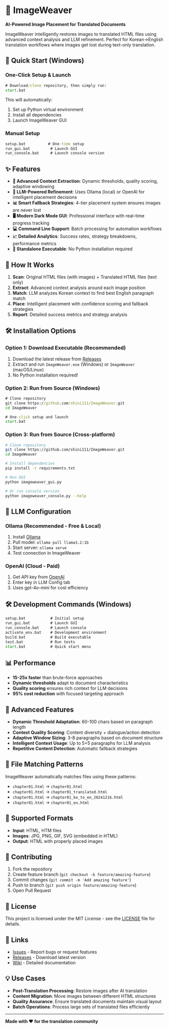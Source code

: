 # 🎯 ImageWeaver

**AI-Powered Image Placement for Translated Documents**

ImageWeaver intelligently restores images to translated HTML files using advanced context analysis and LLM refinement. Perfect for Korean→English translation workflows where images get lost during text-only translation.

## 🚀 Quick Start (Windows)

### One-Click Setup & Launch
```cmd
# Download/clone repository, then simply run:
start.bat
```
This will automatically:
1. Set up Python virtual environment
2. Install all dependencies
3. Launch ImageWeaver GUI

### Manual Setup
```cmd
setup.bat          # One-time setup
run_gui.bat         # Launch GUI
run_console.bat     # Launch console version
```

## ✨ Features

- **🎯 Advanced Context Extraction**: Dynamic thresholds, quality scoring, adaptive windowing
- **🧠 LLM-Powered Refinement**: Uses Ollama (local) or OpenAI for intelligent placement decisions  
- **📊 Smart Fallback Strategies**: 4-tier placement system ensures images are never lost
- **🖥️ Modern Dark Mode GUI**: Professional interface with real-time progress tracking
- **💻 Command Line Support**: Batch processing for automation workflows
- **📈 Detailed Analytics**: Success rates, strategy breakdowns, performance metrics
- **🚀 Standalone Executable**: No Python installation required

## 🎯 How It Works

1. **Scan**: Original HTML files (with images) + Translated HTML files (text only)
2. **Extract**: Advanced context analysis around each image position
3. **Match**: LLM analyzes Korean context to find best English paragraph match
4. **Place**: Intelligent placement with confidence scoring and fallback strategies
5. **Report**: Detailed success metrics and strategy analysis

## 🛠️ Installation Options

### Option 1: Download Executable (Recommended)
1. Download the latest release from [Releases](../../releases)
2. Extract and run `ImageWeaver.exe` (Windows) or `ImageWeaver` (macOS/Linux)
3. No Python installation required!

### Option 2: Run from Source (Windows)
```cmd
# Clone repository
git clone https://github.com/shini111/ImageWeaver.git
cd ImageWeaver

# One-click setup and launch
start.bat
```

### Option 3: Run from Source (Cross-platform)
```bash
# Clone repository
git clone https://github.com/shini111/ImageWeaver.git
cd ImageWeaver

# Install dependencies
pip install -r requirements.txt

# Run GUI
python imageweaver_gui.py

# Or run console version
python imageweaver_console.py --help
```

## 🎯 LLM Configuration

### Ollama (Recommended - Free & Local)
1. Install [Ollama](https://ollama.ai)
2. Pull model: `ollama pull llama3.2:1b`
3. Start server: `ollama serve`
4. Test connection in ImageWeaver

### OpenAI (Cloud - Paid)
1. Get API key from [OpenAI](https://platform.openai.com)
2. Enter key in LLM Config tab
3. Uses gpt-4o-mini for cost efficiency

## 🛠️ Development Commands (Windows)

```cmd
setup.bat           # Initial setup
run_gui.bat         # Launch GUI
run_console.bat     # Launch console
activate_env.bat    # Development environment
build.bat           # Build executable
test.bat            # Run tests
start.bat           # Quick start menu
```

## 📊 Performance

- **15-25x faster** than brute-force approaches
- **Dynamic thresholds** adapt to document characteristics
- **Quality scoring** ensures rich context for LLM decisions
- **95% cost reduction** with focused targeting approach

## 🔧 Advanced Features

- **Dynamic Threshold Adaptation**: 60-100 chars based on paragraph length
- **Context Quality Scoring**: Content diversity + dialogue/action detection  
- **Adaptive Window Sizing**: 3-8 paragraphs based on document structure
- **Intelligent Context Usage**: Up to 5+5 paragraphs for LLM analysis
- **Repetitive Content Detection**: Automatic fallback strategies

## 📁 File Matching Patterns

ImageWeaver automatically matches files using these patterns:
- `chapter01.html` → `chapter01.html`
- `chapter01.html` → `chapter01_translated.html`
- `chapter01.html` → `chapter01_ko_to_en_20241216.html`
- `chapter01.html` → `chapter01_en.html`

## 🎯 Supported Formats

- **Input**: HTML, HTM files
- **Images**: JPG, PNG, GIF, SVG (embedded in HTML)
- **Output**: HTML with properly placed images

## 🤝 Contributing

1. Fork the repository
2. Create feature branch (`git checkout -b feature/amazing-feature`)
3. Commit changes (`git commit -m 'Add amazing feature'`)
4. Push to branch (`git push origin feature/amazing-feature`)
5. Open Pull Request

## 📄 License

This project is licensed under the MIT License - see the [LICENSE](LICENSE) file for details.

## 🔗 Links

- [Issues](../../issues) - Report bugs or request features
- [Releases](../../releases) - Download latest version
- [Wiki](../../wiki) - Detailed documentation

## 💡 Use Cases

- **Post-Translation Processing**: Restore images after AI translation
- **Content Migration**: Move images between different HTML structures  
- **Quality Assurance**: Ensure translated documents maintain visual layout
- **Batch Operations**: Process large sets of translated files efficiently

---

**Made with ❤️ for the translation community**